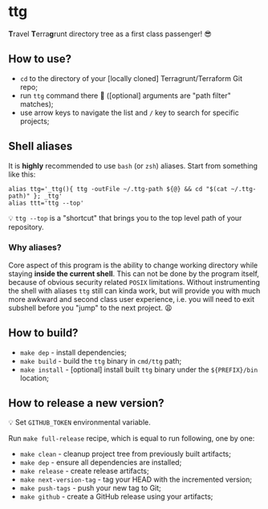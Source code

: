 # ttg

**T**ravel **T**erra**g**runt directory tree as a first class passenger! :sunglasses:

## How to use?

* `cd` to the directory of your [locally cloned] Terragrunt/Terraform Git repo;
* run `ttg` command there :rocket: ([optional] arguments are "path filter" matches);
* use arrow keys to navigate the list and `/` key to search for specific projects;

## Shell aliases

It is **highly** recommended to use `bash` (or `zsh`) aliases. Start from something like this:
```
alias ttg='_ttg(){ ttg -outFile ~/.ttg-path ${@} && cd "$(cat ~/.ttg-path)" }; _ttg'
alias ttt='ttg --top'
```

:bulb: `ttg --top` is a "shortcut" that brings you to the top level path of your repository.

### Why aliases?
Core aspect of this program is the ability to change working directory while staying **inside the current shell**.
This can not be done by the program itself, because of obvious security related `POSIX` limitations. Without instrumenting
the shell with aliases `ttg` still can kinda work, but will provide you with much more awkward and second class user
experience, i.e. you will need to exit subshell before you "jump" to the next project. :weary:

## How to build?

* `make dep` - install dependencies;
* `make build` - build the `ttg` binary in `cmd/ttg` path;
* `make install` - [optional] install built `ttg` binary under the `${PREFIX}/bin` location;

## How to release a new version?

:bulb: Set `GITHUB_TOKEN` environmental variable.

Run `make full-release` recipe, which is equal to run following, one by one:

* `make clean` - cleanup project tree from previously built artifacts;
* `make dep` - ensure all dependencies are installed;
* `make release` - create release artifacts;
* `make next-version-tag` - tag your HEAD with the incremented version;
* `make push-tags` - push your new tag to Git;
* `make github` - create a GitHub release using your artifacts;
